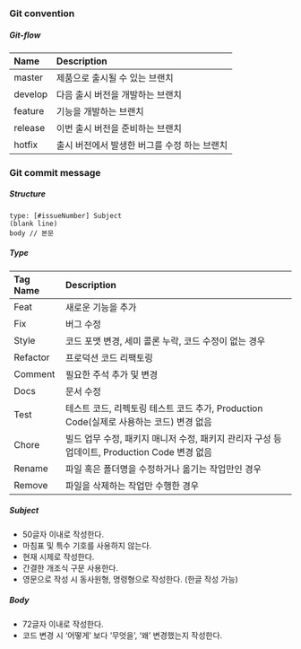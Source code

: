 ### Git convention
##### Git-flow
| Name | Description |
|:---|:---|
| master | 제품으로 출시될 수 있는 브랜치 |
| develop | 다음 출시 버전을 개발하는 브랜치 | 
| feature | 기능을 개발하는 브랜치 | 
| release | 이번 출시 버전을 준비하는 브랜치 | 
| hotfix  | 출시 버전에서 발생한 버그를 수정 하는 브랜치 | 

### Git commit message
##### Structure
```
type: [#issueNumber] Subject
(blank line)
body // 본문
```
##### Type
| Tag Name | Description |
|:---|:---|
| Feat | 새로운 기능을 추가 |
| Fix | 버그 수정 | 
| Style | 코드 포맷 변경, 세미 콜론 누락, 코드 수정이 없는 경우 | 
| Refactor | 프로덕션 코드 리팩토링 | 
| Comment  | 필요한 주석 추가 및 변경 |
| Docs | 문서 수정 |
| Test | 테스트 코드, 리펙토링 테스트 코드 추가, Production Code(실제로 사용하는 코드) 변경 없음 | 
| Chore | 빌드 업무 수정, 패키지 매니저 수정, 패키지 관리자 구성 등 업데이트, Production Code 변경 없음 | 
| Rename | 파일 혹은 폴더명을 수정하거나 옮기는 작업만인 경우 | 
| Remove | 파일을 삭제하는 작업만 수행한 경우 |

##### Subject
- 50글자 이내로 작성한다.
- 마침표 및 특수 기호를 사용하지 않는다.
- 현재 시제로 작성한다.
- 간결한 개조식 구문 사용한다.
- 영문으로 작성 시 동사원형, 명령형으로 작성한다. (한글 작성 가능)

##### Body
- 72글자 이내로 작성한다.
- 코드 변경 시 ‘어떻게’ 보다 ‘무엇을’, ‘왜’ 변경했는지 작성한다.

